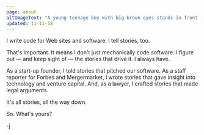 ```yaml
---
page: about
altImageText: "A young teenage boy with big brown eyes stands in front of a textured yellow background. Left hand on hip, he wears a loose fitting mint-green sweatshirt with dark circles ringing each bicep, dark blue jeans, and light green 3/4-top Converse sneakers. A magic fairy floats above his left shoulder, fairy dust glittering around her."
updated: 11-11-18
---
```


I write code for Web sites and software. I tell stories, too.

That's important. It means I don't just mechanically code software. I figure out — and keep sight of — the stories that drive it. I always have.

As a start-up founder, I told stories that pitched our software. As a staff reporter for Forbes and Mergermarket, I wrote stories that gave insight into technology and venture capital. And, as a lawyer, I crafted stories that made legal arguments. 

It's all stories, all the way down. 

So. What's yours?

-j
